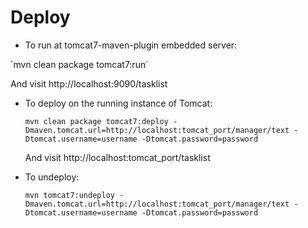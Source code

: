 # Deploy
* To run at tomcat7-maven-plugin embedded server:
<p>`mvn clean package tomcat7:run`
<p>And visit http://localhost:9090/tasklist

* To deploy on the running instance of Tomcat:
  ```
  mvn clean package tomcat7:deploy -Dmaven.tomcat.url=http://localhost:tomcat_port/manager/text -Dtomcat.username=username -Dtomcat.password=password
  ```
  And visit http://localhost:tomcat_port/tasklist

* To undeploy:
  ```
  mvn tomcat7:undeploy -Dmaven.tomcat.url=http://localhost:tomcat_port/manager/text -Dtomcat.username=username -Dtomcat.password=password
  ```